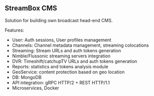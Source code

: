 ## StreamBox CMS

Solution for building own broadcast head-end CMS.

Features:
- User: Auth sessions, User profiles management
- Channels: Channel metadata management, streaming colocations
- Streaming: Stream URLs and auth tokens generation
- Nimble/Flussonic streaming servers integration
- DVR: Timeshift/catchupTV URLs and auth tokens generation
- Reports: statistics and tokens analysis module
- GeoService: content protection based on geo location
- DB: MongoDB
- API integration: gRPC HTTP/2 + REST HTTP/1.1
- Microservices, Docker
